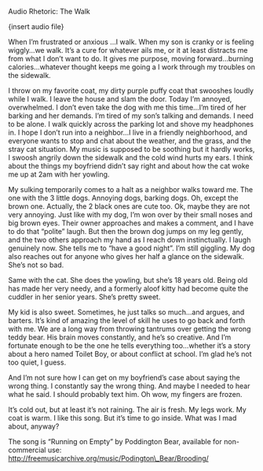 Audio Rhetoric: The Walk

{insert audio file}



When I’m frustrated or anxious …I walk. When my son is cranky or is feeling wiggly…we walk. It’s a cure for whatever ails me, or it at least distracts me from what I don’t want to do. It gives me purpose, moving forward…burning calories…whatever thought keeps me going a I work through my troubles on the sidewalk.

I throw on my favorite coat, my dirty purple puffy coat that swooshes loudly while I walk. I leave the house and slam the door. Today I’m annoyed, overwhelmed. I don’t even take the dog with me this time…I’m tired of her barking and her demands. I’m tired of my son’s talking and demands. I need to be alone. I walk quickly across the parking lot and shove my headphones in. I hope I don’t run into a neighbor…I live in a friendly neighborhood, and everyone wants to stop and chat about the weather, and the grass, and the stray cat situation. My music is supposed to be soothing but it hardly works, I swoosh angrily down the sidewalk and the cold wind hurts my ears. I think about the things my boyfriend didn’t say right and about how the cat woke me up at 2am with her yowling.

My sulking temporarily comes to a halt as a neighbor walks toward me. The one with the 3 little dogs. Annoying dogs, barking dogs. Oh, except the brown one. Actually, the 2 black ones are cute too. Ok, maybe they are not very annoying. Just like with my dog, I’m won over by their small noses and big brown eyes. Their owner approaches and makes a comment, and I have to do that “polite” laugh. But then the brown dog jumps on my leg gently, and the two others approach my hand as I reach down instinctually. I laugh genuinely now. She tells me to “have a good night”. I’m still giggling. My dog also reaches out for anyone who gives her half a glance on the sidewalk. She’s not so bad.

Same with the cat. She does the yowling, but she’s 18 years old. Being old has made her very needy, and a formerly aloof kitty had become quite the cuddler in her senior years. She’s pretty sweet.

My kid is also sweet. Sometimes, he just talks so much…and argues, and barters. It’s kind of amazing the level of skill he uses to go back and forth with me. We are a long way from throwing tantrums over getting the wrong teddy bear. His brain moves constantly, and he’s so creative. And I’m fortunate enough to be the one he tells everything too…whether it’s a story about a hero named Toilet Boy, or about conflict at school. I’m glad he’s not too quiet, I guess.

And I’m not sure how I can get on my boyfriend’s case about saying the wrong thing. I constantly say the wrong thing. And maybe I needed to hear what he said. I should probably text him. Oh wow, my fingers are frozen.

It’s cold out, but at least it’s not raining. The air is fresh. My legs work. My coat is warm. I like this song. But it’s time to go inside. What was I mad about, anyway?



The song is “Running on Empty” by Poddington Bear, available for non-commercial use: http://freemusicarchive.org/music/Podington\_Bear/Brooding/

